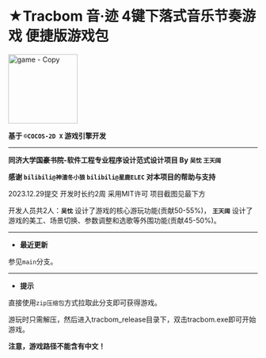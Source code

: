# ★Tracbom 音·迹  4键下落式音乐节奏游戏  便捷版游戏包

<img width="140" alt="game - Copy" src="https://github.com/Wangtk311/tracbom-project/assets/115420227/650a7137-f708-4483-b82b-d90de6b9e824">

**基于 `©COCOS-2D X` 游戏引擎开发**

------

**同济大学国豪书院-软件工程专业程序设计范式设计项目 By `吴忱` `王天阔`**

**感谢 `bilibili@神渣冬小狼` `bilibili@星鹿ELEC` 对本项目的帮助与支持**

2023.12.29提交 开发时长约2周 采用MIT许可 项目截图见最下方

开发人员共2人：**`吴忱`** 设计了游戏的核心游玩功能(贡献50-55%)， **`王天阔`** 设计了游戏的美工、场景切换、参数调整和选歌等外围功能(贡献45-50%)。

-------

+ **最近更新**

参见`main`分支。

------

+ **提示**

直接使用`zip压缩包`方式拉取此分支即可获得游戏。

游玩时只需解压，然后进入tracbom_release目录下，双击tracbom.exe即可开始游戏。

**注意，游戏路径不能含有中文！**
